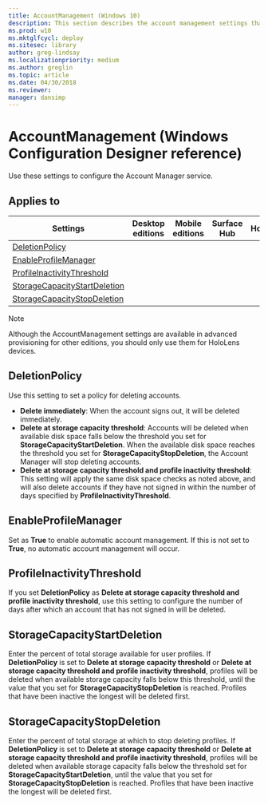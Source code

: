 ```yaml
---
title: AccountManagement (Windows 10)
description: This section describes the account management settings that you can configure in provisioning packages for Windows 10 using Windows Configuration Designer.
ms.prod: w10
ms.mktglfcycl: deploy
ms.sitesec: library
author: greg-lindsay
ms.localizationpriority: medium
ms.author: greglin
ms.topic: article
ms.date: 04/30/2018
ms.reviewer: 
manager: dansimp
---
```


# AccountManagement (Windows Configuration Designer reference)

Use these settings to configure the Account Manager service.

## Applies to

| Settings | Desktop editions | Mobile editions | Surface Hub | HoloLens | IoT Core |
| --- | :---: | :---: | :---: | :---: | :---: |
| [DeletionPolicy](#deletionpolicy) |  |  |  | X |  |
| [EnableProfileManager](#enableprofilemanager) |  |  |  | X |  |
| [ProfileInactivityThreshold](#profileinactivitythreshold) |  |  |  | X |  |
| [StorageCapacityStartDeletion](#storagecapacitystartdeletion) |  |  |  | X |  |
| [StorageCapacityStopDeletion](#storagecapacitystopdeletion) |  |  |  | X |  |

>[!NOTE]
>Although the AccountManagement settings are available in advanced provisioning for other editions, you should only use them for HoloLens devices.


## DeletionPolicy

Use this setting to set a policy for deleting accounts.

- **Delete immediately**: When the account signs out, it will be deleted immediately.
- **Delete at storage capacity threshold**: Accounts will be deleted when available disk space falls below the threshold you set for **StorageCapacityStartDeletion**. When the available disk space reaches the threshold you set for **StorageCapacityStopDeletion**, the Account Manager will stop deleting accounts.
- **Delete at storage capacity threshold and profile inactivity threshold**: This setting will apply the same disk space checks as noted above, and will also delete accounts if they have not signed in within the number of days specified by **ProfileInactivityThreshold**.

## EnableProfileManager

Set as **True** to enable automatic account management. If this is not set to **True**, no automatic account management will occur.


## ProfileInactivityThreshold

If you set **DeletionPolicy** as **Delete at storage capacity threshold and profile inactivity threshold**, use this setting to configure the number of days after which an account that has not signed in will be deleted.

## StorageCapacityStartDeletion

Enter the percent of total storage available for user profiles. If **DeletionPolicy** is set to **Delete at storage capacity threshold** or **Delete at storage capacity threshold and profile inactivity threshold**, profiles will be deleted when available storage capacity falls below this threshold, until the value that you set for **StorageCapacityStopDeletion** is reached. Profiles that have been inactive the longest will be deleted first.

## StorageCapacityStopDeletion

Enter the percent of total storage at which to stop deleting profiles. If **DeletionPolicy** is set to **Delete at storage capacity threshold** or **Delete at storage capacity threshold and profile inactivity threshold**, profiles will be deleted when available storage capacity falls below the threshold set for **StorageCapacityStartDeletion**, until the value that you set for **StorageCapacityStopDeletion** is reached. Profiles that have been inactive the longest will be deleted first.
